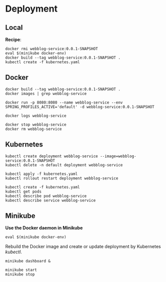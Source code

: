 

# Deployment

## Local
**Recipe**:
```
docker rmi webblog-service:0.0.1-SNAPSHOT
eval $(minikube docker-env)
docker build --tag webblog-service:0.0.1-SNAPSHOT .
kubectl create -f kubernetes.yaml
```

## Docker
```
docker build --tag webblog-service:0.0.1-SNAPSHOT .
docker images | grep webblog-service

docker run -p 8080:8080 --name webblog-service --env SPRING_PROFILES_ACTIVE='default' -d webblog-service:0.0.1-SNAPSHOT

docker logs webblog-service

docker stop webblog-service
docker rm webblog-service
```


## Kubernetes
```
kubectl create deployment webblog-service --image=webblog-service:0.0.1-SNAPSHOT
kubectl delete -n default deployment webblog-service

kubectl apply -f kubernetes.yaml
kubectl rollout restart deployment webblog-service

kubectl create -f kubernetes.yaml
kubectl get pods
kubectl describe pod webblog-service
kubectl describe service webblog-service
```

## Minikube
**Use the Docker daemon in Minikube**
```
eval $(minikube docker-env)
```
Rebuild the Docker image and create or update deployment by Kubernetes *kubectl*.

```
minikube dashboard &

minikube start
minikube stop

```
